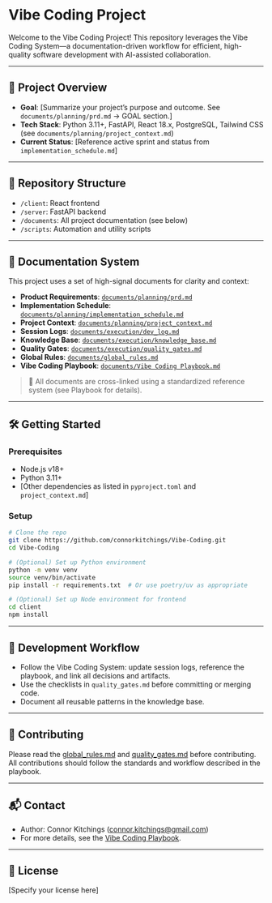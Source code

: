 # Vibe Coding Project

Welcome to the Vibe Coding Project! This repository leverages the Vibe Coding System—a
documentation-driven workflow for efficient, high-quality software development with AI-assisted collaboration.

---

## 🚀 Project Overview

- **Goal**: [Summarize your project’s purpose and outcome. See `documents/planning/prd.md` → GOAL section.]
- **Tech Stack**: Python 3.11+, FastAPI, React 18.x, PostgreSQL, Tailwind CSS (see `documents/planning/project_context.md`)
- **Current Status**: [Reference active sprint and status from `implementation_schedule.md`]

---

## 📂 Repository Structure

- `/client`: React frontend
- `/server`: FastAPI backend
- `/documents`: All project documentation (see below)
- `/scripts`: Automation and utility scripts

---

## 📑 Documentation System

This project uses a set of high-signal documents for clarity and context:

- **Product Requirements**: [`documents/planning/prd.md`](documents/planning/prd.md)
- **Implementation Schedule**: [`documents/planning/implementation_schedule.md`](documents/planning/implementation_schedule.md)
- **Project Context**: [`documents/planning/project_context.md`](documents/planning/project_context.md)
- **Session Logs**: [`documents/execution/dev_log.md`](documents/execution/dev_log.md)
- **Knowledge Base**: [`documents/execution/knowledge_base.md`](documents/execution/knowledge_base.md)
- **Quality Gates**: [`documents/execution/quality_gates.md`](documents/execution/quality_gates.md)
- **Global Rules**: [`documents/global_rules.md`](documents/global_rules.md)
- **Vibe Coding Playbook**: [`documents/Vibe Coding Playbook.md`](documents/Vibe%20Coding%20Playbook.md)

> 📎 All documents are cross-linked using a standardized reference system (see Playbook for details).

---

## 🛠️ Getting Started

### Prerequisites

- Node.js v18+
- Python 3.11+
- [Other dependencies as listed in `pyproject.toml` and `project_context.md`]

### Setup

```bash
# Clone the repo
git clone https://github.com/connorkitchings/Vibe-Coding.git
cd Vibe-Coding

# (Optional) Set up Python environment
python -m venv venv
source venv/bin/activate
pip install -r requirements.txt  # Or use poetry/uv as appropriate

# (Optional) Set up Node environment for frontend
cd client
npm install
```

---

## 🧭 Development Workflow

- Follow the Vibe Coding System: update session logs, reference the playbook, and link all
  decisions and artifacts.
- Use the checklists in `quality_gates.md` before committing or merging code.
- Document all reusable patterns in the knowledge base.

---

## 🤝 Contributing

Please read the [global_rules.md](documents/global_rules.md) and
[quality_gates.md](documents/execution/quality_gates.md) before contributing. All contributions
should follow the standards and workflow described in the playbook.

---

## 📬 Contact

- Author: Connor Kitchings (<connor.kitchings@gmail.com>)
- For more details, see the [Vibe Coding Playbook](documents/Vibe%20Coding%20Playbook.md).

---

## 📄 License

[Specify your license here]
